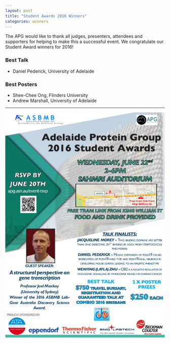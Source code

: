 ```yaml
---
layout: post
title: "Student Awards 2016 Winners"
categories: winners
---
```


The APG would like to thank all judges, presenters, attendees and supporters for
helping to make this a successful event. We congratulate our Student Award winners
for 2016!

### Best Talk

 - Daniel Pederick, University of Adelaide

### Best Posters

 - Shee-Chee Ong, Flinders University
 - Andrew Marshall, University of Adelaide

---

![](/assets/images/2016_sa.jpg)
